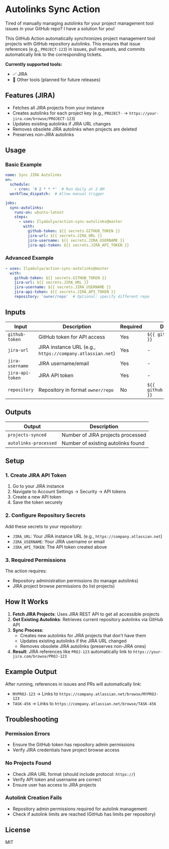 # Autolinks Sync Action

Tired of manually managing autolinks for your project management tool issues in your GitHub repo? I have a solution for you!

This GitHub Action automatically synchronizes project management tool projects with GitHub repository autolinks. 
This ensures that issue references (e.g., `PROJECT-123`) in issues, pull requests, and commits automatically link to the corresponding tickets.

**Currently supported tools:**
- ✅ JIRA
- 🔄 Other tools (planned for future releases)

## Features (JIRA)

- Fetches all JIRA projects from your instance
- Creates autolinks for each project key (e.g., `PROJECT-` → `https://your-jira.com/browse/PROJECT-123`)
- Updates existing autolinks if JIRA URL changes
- Removes obsolete JIRA autolinks when projects are deleted
- Preserves non-JIRA autolinks

## Usage

### Basic Example

```yaml
name: Sync JIRA Autolinks
on:
  schedule:
    - cron: '0 2 * * *'  # Run daily at 2 AM
  workflow_dispatch:  # Allow manual trigger

jobs:
  sync-autolinks:
    runs-on: ubuntu-latest
    steps:
      - uses: IlyaGulya/action-sync-autolinks@master
        with:
          github-token: ${{ secrets.GITHUB_TOKEN }}
          jira-url: ${{ secrets.JIRA_URL }}
          jira-username: ${{ secrets.JIRA_USERNAME }}
          jira-api-token: ${{ secrets.JIRA_API_TOKEN }}
```

### Advanced Example

```yaml
- uses: IlyaGulya/action-sync-autolinks@master
  with:
    github-token: ${{ secrets.GITHUB_TOKEN }}
    jira-url: ${{ secrets.JIRA_URL }}
    jira-username: ${{ secrets.JIRA_USERNAME }}
    jira-api-token: ${{ secrets.JIRA_API_TOKEN }}
    repository: 'owner/repo'  # Optional: specify different repo
```

## Inputs

| Input            | Description                                               | Required | Default                    |
|------------------|-----------------------------------------------------------|----------|----------------------------|
| `github-token`   | GitHub token for API access                               | Yes      | `${{ github.token }}`      |
| `jira-url`       | JIRA instance URL (e.g., `https://company.atlassian.net`) | Yes      | -                          |
| `jira-username`  | JIRA username/email                                       | Yes      | -                          |
| `jira-api-token` | JIRA API token                                            | Yes      | -                          |
| `repository`     | Repository in format `owner/repo`                         | No       | `${{ github.repository }}` |

## Outputs

| Output                | Description                        |
|-----------------------|------------------------------------|
| `projects-synced`     | Number of JIRA projects processed  |
| `autolinks-processed` | Number of existing autolinks found |

## Setup

### 1. Create JIRA API Token

1. Go to your JIRA instance
2. Navigate to Account Settings → Security → API tokens
3. Create a new API token
4. Save the token securely

### 2. Configure Repository Secrets

Add these secrets to your repository:

- `JIRA_URL`: Your JIRA instance URL (e.g., `https://company.atlassian.net`)
- `JIRA_USERNAME`: Your JIRA username or email
- `JIRA_API_TOKEN`: The API token created above

### 3. Required Permissions

The action requires:
- Repository administration permissions (to manage autolinks)
- JIRA project browse permissions (to list projects)

## How It Works

1. **Fetch JIRA Projects**: Uses JIRA REST API to get all accessible projects
2. **Get Existing Autolinks**: Retrieves current repository autolinks via GitHub API
3. **Sync Process**:
   - Creates new autolinks for JIRA projects that don't have them
   - Updates existing autolinks if the JIRA URL changed
   - Removes obsolete JIRA autolinks (preserves non-JIRA ones)
4. **Result**: JIRA references like `PROJ-123` automatically link to `https://your-jira.com/browse/PROJ-123`

## Example Output

After running, references in issues and PRs will automatically link:

- `MYPROJ-123` → Links to `https://company.atlassian.net/browse/MYPROJ-123`
- `TASK-456` → Links to `https://company.atlassian.net/browse/TASK-456`

## Troubleshooting

### Permission Errors
- Ensure the GitHub token has repository admin permissions
- Verify JIRA credentials have project browse access

### No Projects Found
- Check JIRA URL format (should include protocol: `https://`)
- Verify API token and username are correct
- Ensure user has access to JIRA projects

### Autolink Creation Fails
- Repository admin permissions required for autolink management
- Check if autolink limits are reached (GitHub has limits per repository)

## License

MIT
